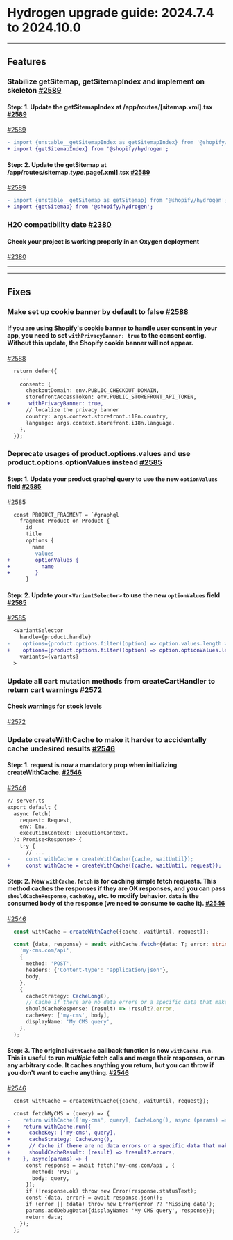 # Hydrogen upgrade guide: 2024.7.4 to 2024.10.0

----

## Features

### Stabilize getSitemap, getSitemapIndex and implement on skeleton [#2589](https://github.com/Shopify/hydrogen/pull/2589)

#### Step: 1. Update the getSitemapIndex at /app/routes/[sitemap.xml].tsx [#2589](https://github.com/Shopify/hydrogen/pull/2589)

[#2589](https://github.com/Shopify/hydrogen/pull/2589)
```diff
- import {unstable__getSitemapIndex as getSitemapIndex} from '@shopify/hydrogen';
+ import {getSitemapIndex} from '@shopify/hydrogen';
```


#### Step: 2. Update the getSitemap at /app/routes/sitemap.$type.$page[.xml].tsx [#2589](https://github.com/Shopify/hydrogen/pull/2589)

[#2589](https://github.com/Shopify/hydrogen/pull/2589)
```diff
- import {unstable__getSitemap as getSitemap} from '@shopify/hydrogen';
+ import {getSitemap} from '@shopify/hydrogen';
```


### H2O compatibility date [#2380](https://github.com/Shopify/hydrogen/pull/2380)

#### Check your project is working properly in an Oxygen deployment
[#2380](https://github.com/Shopify/hydrogen/pull/2380)

----

----

## Fixes

### Make set up cookie banner by default to false [#2588](https://github.com/Shopify/hydrogen/pull/2588)

#### If you are using Shopify's cookie banner to handle user consent in your app, you need to set `withPrivacyBanner: true` to the consent config. Without this update, the Shopify cookie banner will not appear.
[#2588](https://github.com/Shopify/hydrogen/pull/2588)
```diff
  return defer({
    ...
    consent: {
      checkoutDomain: env.PUBLIC_CHECKOUT_DOMAIN,
      storefrontAccessToken: env.PUBLIC_STOREFRONT_API_TOKEN,
+      withPrivacyBanner: true,
      // localize the privacy banner
      country: args.context.storefront.i18n.country,
      language: args.context.storefront.i18n.language,
    },
  });
```


### Deprecate usages of product.options.values and use product.options.optionValues instead [#2585](https://github.com/Shopify/hydrogen/pull/2585)

#### Step: 1. Update your product graphql query to use the new `optionValues` field [#2585](https://github.com/Shopify/hydrogen/pull/2585)

[#2585](https://github.com/Shopify/hydrogen/pull/2585)
```diff
  const PRODUCT_FRAGMENT = `#graphql
    fragment Product on Product {
      id
      title
      options {
        name
-        values
+        optionValues {
+          name
+        }
      }
```


#### Step: 2. Update your `<VariantSelector>` to use the new `optionValues` field [#2585](https://github.com/Shopify/hydrogen/pull/2585)

[#2585](https://github.com/Shopify/hydrogen/pull/2585)
```diff
  <VariantSelector
    handle={product.handle}
-    options={product.options.filter((option) => option.values.length > 1)}
+    options={product.options.filter((option) => option.optionValues.length > 1)}
    variants={variants}
  >
```


### Update all cart mutation methods from createCartHandler to return cart warnings [#2572](https://github.com/Shopify/hydrogen/pull/2572)

#### Check warnings for stock levels
[#2572](https://github.com/Shopify/hydrogen/pull/2572)

### Update createWithCache to make it harder to accidentally cache undesired results [#2546](https://github.com/Shopify/hydrogen/pull/2546)

#### Step: 1. request is now a mandatory prop when initializing createWithCache. [#2546](https://github.com/Shopify/hydrogen/pull/2546)

[#2546](https://github.com/Shopify/hydrogen/pull/2546)
```diff
// server.ts
export default {
  async fetch(
    request: Request,
    env: Env,
    executionContext: ExecutionContext,
  ): Promise<Response> {
    try {
      // ...
-     const withCache = createWithCache({cache, waitUntil});
+     const withCache = createWithCache({cache, waitUntil, request});
```


#### Step: 2. New `withCache.fetch` is for caching simple fetch requests. This method caches the responses if they are OK responses, and you can pass `shouldCacheResponse`, `cacheKey`, etc. to modify behavior. `data` is the consumed body of the response (we need to consume to cache it). [#2546](https://github.com/Shopify/hydrogen/pull/2546)

[#2546](https://github.com/Shopify/hydrogen/pull/2546)
```ts
  const withCache = createWithCache({cache, waitUntil, request});

  const {data, response} = await withCache.fetch<{data: T; error: string}>(
    'my-cms.com/api',
    {
      method: 'POST',
      headers: {'Content-type': 'application/json'},
      body,
    },
    {
      cacheStrategy: CacheLong(),
      // Cache if there are no data errors or a specific data that make this result not suited for caching
      shouldCacheResponse: (result) => !result?.error,
      cacheKey: ['my-cms', body],
      displayName: 'My CMS query',
    },
  );
```


#### Step: 3. The original `withCache` callback function is now `withCache.run`. This is useful to run *multiple* fetch calls and merge their responses, or run any arbitrary code. It caches anything you return, but you can throw if you don't want to cache anything. [#2546](https://github.com/Shopify/hydrogen/pull/2546)

[#2546](https://github.com/Shopify/hydrogen/pull/2546)
```diff
  const withCache = createWithCache({cache, waitUntil, request});

  const fetchMyCMS = (query) => {
-    return withCache(['my-cms', query], CacheLong(), async (params) => {
+    return withCache.run({
+      cacheKey: ['my-cms', query],
+      cacheStrategy: CacheLong(),
+      // Cache if there are no data errors or a specific data that make this result not suited for caching
+      shouldCacheResult: (result) => !result?.errors,
+    }, async(params) => {
      const response = await fetch('my-cms.com/api', {
        method: 'POST',
        body: query,
      });
      if (!response.ok) throw new Error(response.statusText);
      const {data, error} = await response.json();
      if (error || !data) throw new Error(error ?? 'Missing data');
      params.addDebugData({displayName: 'My CMS query', response});
      return data;
    });
  };
```

